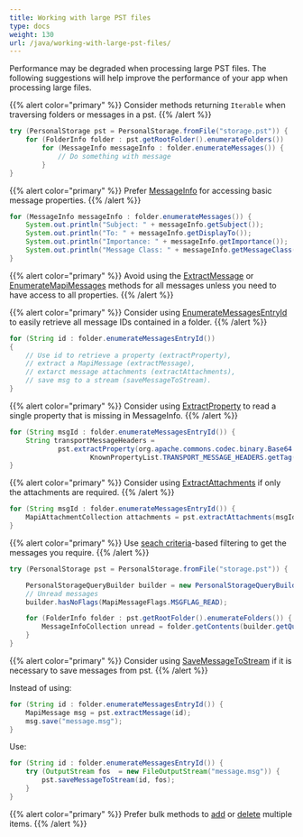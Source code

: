```yaml
---
title: Working with large PST files
type: docs
weight: 130
url: /java/working-with-large-pst-files/
---
```


Performance may be degraded when processing large PST files.
The following suggestions will help improve the performance of your app when processing large files.

{{% alert color="primary" %}}
Consider methods returning `Iterable` when traversing folders or messages in a pst.
{{% /alert %}}

```java
try (PersonalStorage pst = PersonalStorage.fromFile("storage.pst")) {
    for (FolderInfo folder : pst.getRootFolder().enumerateFolders())
        for (MessageInfo messageInfo : folder.enumerateMessages()) {
            // Do something with message
        }
}
```
{{% alert color="primary" %}}
Prefer [MessageInfo](https://reference.aspose.com/email/java/com.aspose.email/messageinfo) for accessing basic message properties.
{{% /alert %}}

```java
for (MessageInfo messageInfo : folder.enumerateMessages()) {
    System.out.println("Subject: " + messageInfo.getSubject());
    System.out.println("To: " + messageInfo.getDisplayTo());
    System.out.println("Importance: " + messageInfo.getImportance());
    System.out.println("Message Class: " + messageInfo.getMessageClass());
}
```
{{% alert color="primary" %}}
Avoid using the [ExtractMessage](https://reference.aspose.com/email/java/com.aspose.email/PersonalStorage#extractMessage\(byte[]\)) or [EnumerateMapiMessages](https://reference.aspose.com/email/java/com.aspose.email/FolderInfo#enumerateMapiMessages\(\)) methods for all messages unless you need to have access to all properties.
{{% /alert %}}

{{% alert color="primary" %}}
Consider using [EnumerateMessagesEntryId](https://reference.aspose.com/email/java/com.aspose.email/FolderInfo#enumerateMessagesEntryId\(\)) to easily retrieve all message IDs contained in a folder.
{{% /alert %}}

```java
for (String id : folder.enumerateMessagesEntryId())
{
    // Use id to retrieve a property (extractProperty),
    // extract a MapiMessage (extractMessage),
    // extarct message attachments (extractAttachments),
    // save msg to a stream (saveMessageToStream).
}
```
{{% alert color="primary" %}}
Consider using [ExtractProperty](https://reference.aspose.com/email/java/com.aspose.email/PersonalStorage#extractProperty\(byte[],%20long\)) to read a single property that is missing in MessageInfo.
{{% /alert %}}

```java
for (String msgId : folder.enumerateMessagesEntryId()) {
    String transportMessageHeaders =
            pst.extractProperty(org.apache.commons.codec.binary.Base64.decodeBase64(msgId),
                    KnownPropertyList.TRANSPORT_MESSAGE_HEADERS.getTag()).getString();
}
```
{{% alert color="primary" %}}
Consider using [ExtractAttachments](https://reference.aspose.com/email/java/com.aspose.email/PersonalStorage#extractAttachments\(java.lang.String\)) if only the attachments are required.
{{% /alert %}}

```java
for (String msgId : folder.enumerateMessagesEntryId()) {
    MapiAttachmentCollection attachments = pst.extractAttachments(msgId);
}
```

{{% alert color="primary" %}}
Use [seach criteria](https://docs.aspose.com/email/java/working-with-messages-in-a-pst-file/#searching-messages-and-folders-in-pst)-based filtering to get the messages you require.
{{% /alert %}}

```java
try (PersonalStorage pst = PersonalStorage.fromFile("storage.pst")) {

    PersonalStorageQueryBuilder builder = new PersonalStorageQueryBuilder();
    // Unread messages
    builder.hasNoFlags(MapiMessageFlags.MSGFLAG_READ);

    for (FolderInfo folder : pst.getRootFolder().enumerateFolders()) {
        MessageInfoCollection unread = folder.getContents(builder.getQuery());
    }
}
```

{{% alert color="primary" %}}
Consider using [SaveMessageToStream](https://reference.aspose.com/email/java/com.aspose.email/PersonalStorage#saveMessageToStream\(java.lang.String,%20java.io.OutputStream\)) if it is necessary to save messages from pst.
{{% /alert %}}

Instead of using:

```java
for (String id : folder.enumerateMessagesEntryId()) {
    MapiMessage msg = pst.extractMessage(id);
    msg.save("message.msg");
}
```

Use:

```java
for (String id : folder.enumerateMessagesEntryId()) {
    try (OutputStream fos  = new FileOutputStream("message.msg")) {
        pst.saveMessageToStream(id, fos);
    }
}
```
{{% alert color="primary" %}}
Prefer bulk methods to [add](https://docs.aspose.com/email/java/working-with-messages-in-a-pst-file/#adding-bulk-messages) or [delete](https://docs.aspose.com/email/java/working-with-messages-in-a-pst-file/#delete-items-in-bulk-from-pst-file) multiple items.
{{% /alert %}}
